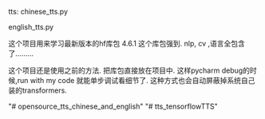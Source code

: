 tts:
chinese_tts.py



english_tts.py








这个项目用来学习最新版本的hf库包
4.6.1
这个库包强到. 
nlp, cv ,语言全包含了.........




这个项目还是使用之前的方法.
把库包直接放在项目中.
这样pycharm debug的时候,run with my code 就能单步调试看细节了.
这种方式也会自动屏蔽掉系统自己装的transformers.





"# opensource_tts_chinese_and_english" 
"# tts_tensorflowTTS" 

